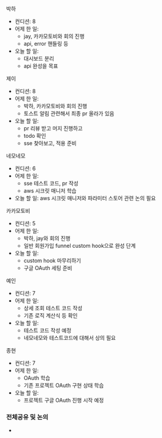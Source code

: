 박하
- 컨디션: 8
- 어제 한 일: 
	- jay, 카카모토비와 회의 진행
	- api, error 핸들링 등 
- 오늘 할 일: 
	- 대시보드 분리
	- api 완성을 목표

제이
- 컨디션: 8
- 어제 한 일: 
	- 박하, 카카모토비와 회의 진행
	- 토스트 알림 관련해서 최종 pr 올라가 있음
- 오늘 할 일: 
	- pr 리뷰 받고 머지 진행하고
	- todo 확인
	- sse 찾아보고, 적용 준비

네모네모
- 컨디션: 6
- 어제 한 일: 
	- sse 테스트 코드, pr 작성
	- aws 시크릿 매니저 학습
- 오늘 할 일: aws 시크릿 매니저와 파라미터 스토어 관련 논의 필요
	
카카모토비
- 컨디션: 5
- 어제 한 일: 
	- 박하, jay와 회의 진행
	- 일반 회원가입 funnel custom hook으로 완성 단계
- 오늘 할 일: 
	- custom hook 마무리하기
	- 구글 OAuth 세팅 준비

예인
- 컨디션: 7
- 어제 한 일: 
	- 상세 조회 테스트 코드 작성
	- 기존 로직 계산식 등 확인
- 오늘 할 일:
	- 테스트 코드 작성 예정
	- 네모네모와 테스트코드에 대해서 상의 필요

종현
- 컨디션: 7
- 어제 한 일: 
	- OAuth 학습
	- 기존 프로젝트 OAuth 구현 상태 학습
- 오늘 할 일: 
	- 프로젝트 구글 OAuth 진행 시작 예정

### 전체공유 및 논의
- 

